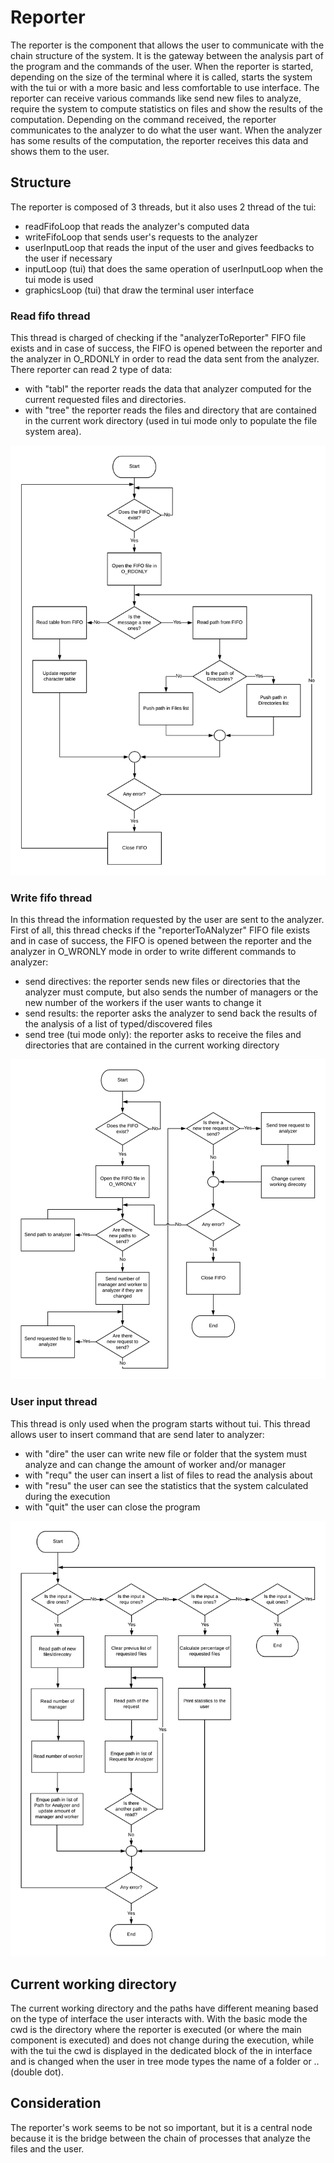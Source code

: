 # Reporter
The reporter is the component that allows the user to communicate with the chain structure of the system. It is the gateway between the analysis part of the program and the commands of the user. When the reporter is started, depending on the size of the terminal where it is called, starts the system with the tui or with a more basic and less comfortable to use interface. The reporter can receive various commands like send new files to analyze, require the system to compute statistics on files and show the results of the computation. Depending on the command received, the reporter communicates to the analyzer to do what the user want. When the analyzer has some results of the computation, the reporter receives this data and shows them to the user.

## Structure
The reporter is composed of 3 threads, but it also uses 2 thread of the tui:
* readFifoLoop that reads the analyzer's computed data
* writeFifoLoop that sends user's requests to the analyzer
* userInputLoop that reads the input of the user and gives feedbacks to the user if necessary
* inputLoop (tui) that does the same operation of userInputLoop when the tui mode is used
* graphicsLoop (tui) that draw the terminal user interface

### Read fifo thread
This thread is charged of checking if the "analyzerToReporter" FIFO file exists and in case of success, the FIFO is opened between the reporter and the analyzer in O_RDONLY in order to read the data sent from the analyzer. There reporter can read 2 type of data:

* with "tabl" the reporter reads the data that analyzer computed for the current requested files and directories.
* with "tree" the reporter reads the files and directory that are contained in the current work directory (used in tui mode only to populate the file system area).

![Read fifo thread](./readFifoLoop.png)

### Write fifo thread
In this thread the information requested by the user are sent to the analyzer. First of all, this thread checks if the "reporterToANalyzer" FIFO file exists and in case of success, the FIFO is opened between the reporter and the analyzer in O_WRONLY mode in order to write different commands to analyzer:

* send directives: the reporter sends new files or directories that the analyzer must compute, but also sends the number of managers or the new number of the workers if the user wants to change it
* send results: the reporter asks the analyzer to send back the results of the analysis of a list of typed/discovered files
* send tree (tui mode only): the reporter asks to receive the files and directories that are contained in the current working directory

![Write fifo thread](./writeFifoLoop.png)

### User input thread
This thread is only used when the program starts without tui. This thread allows user to insert command that are send later to analyzer: 

* with "dire" the user can write new file or folder that the system must analyze and can change the amount of worker and/or manager
* with "requ" the user can insert a list of files to read the analysis about  
* with "resu" the user can see the statistics that the system calculated during the execution 
* with "quit" the user can close the program

![User input thread](./userInputLoop.png)

## Current working directory
The current working directory and the paths have different meaning based on the type of interface the user interacts with. With the basic mode the cwd is the directory where the reporter is executed (or where the main component is executed) and does not change during the execution, while with the tui the cwd is displayed in the dedicated block of the in interface and is changed when the user in tree mode types the name of a folder or .. (double dot). 

## Consideration
The reporter's work seems to be not so important, but it is a central node because it is the bridge between the chain of processes that analyze the files and the user.
